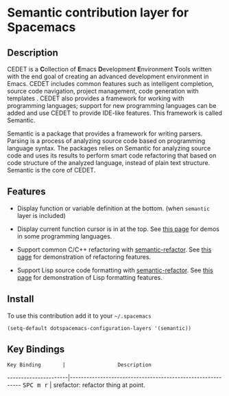 # Semantic contribution layer for Spacemacs

## Description

CEDET is a **C**ollection of **E**macs **D**evelopment **E**nvironment **T**ools
written with the end goal of creating an advanced development environment in
Emacs. CEDET includes common features such as intelligent completion, source
code navigation, project management, code generation with templates . CEDET also
provides a framework for working with programming languages; support for new
programming languages can be added and use CEDET to provide IDE-like
features. This framework is called Semantic.

Semantic is a package that provides a framework for writing parsers. Parsing is
a process of analyzing source code based on programming language syntax. The
packages relies on Semantic for analyzing source code and uses its results to
perform smart code refactoring that based on code structure of the analyzed
language, instead of plain text structure. Semantic is the core of CEDET.

## Features

- Display function or variable definition at the bottom. (when `semantic` layer is included)

- Display current function cursor is in at the top. See [this page][stickyfunc-demos]
for demos in some programming languages.

- Support common C/C++ refactoring with [semantic-refactor][]. See [this page][srefactor-demos]
for demonstration of refactoring features.

- Support Lisp source code formatting with [semantic-refactor][]. See [this page][srefactor-lisp-demos] for demonstration of Lisp formatting features.

## Install

To use this contribution add it to your `~/.spacemacs`

```elisp
(setq-default dotspacemacs-configuration-layers '(semantic))
```

## Key Bindings

    Key Binding       |                 Description
----------------------|------------------------------------------------------------
<kbd>SPC m r</kbd>    | srefactor: refactor thing at point.


[semantic-refactor]: https://github.com/tuhdo/semantic-refactor
[srefactor-demos]: https://github.com/tuhdo/semantic-refactor/blob/master/srefactor-demos/demos.org
[srefactor-lisp-demos]: https://github.com/tuhdo/semantic-refactor/blob/master/srefactor-demos/demos-elisp.org
[stickyfunc-demos]: https://github.com/tuhdo/semantic-stickyfunc-enhance
